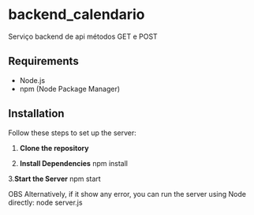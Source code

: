 # backend_calendario
Serviço backend de api métodos GET e POST

## Requirements

- Node.js
- npm (Node Package Manager)

## Installation

Follow these steps to set up the server:

1. **Clone the repository**

2. **Install Dependencies**
   npm install
   
3.**Start the Server**
   npm start

OBS Alternatively, if it show any error, you can run the server using Node directly:
node server.js
